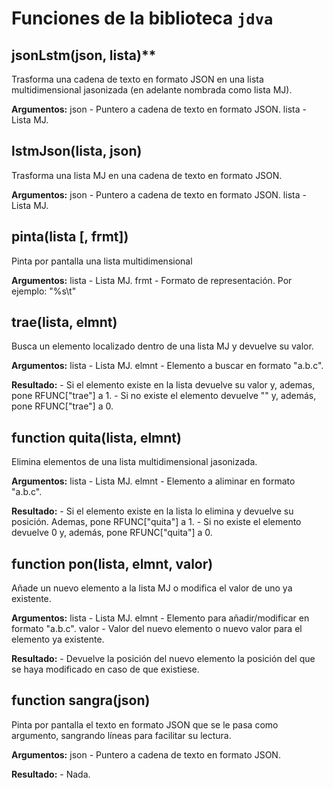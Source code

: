 # Funciones de la biblioteca `jdva`

## jsonLstm(json, lista)**

Trasforma una cadena de texto en formato JSON en una lista multidimensional jasonizada
(en adelante nombrada como lista MJ).

**Argumentos:**
   json  - Puntero a cadena de texto en formato JSON.
   lista - Lista MJ.

## lstmJson(lista, json)

Trasforma una lista MJ en una cadena de texto en formato JSON.

**Argumentos:**
    json  - Puntero a cadena de texto en formato JSON.
    lista - Lista MJ.

## pinta(lista [, frmt])

Pinta por pantalla una lista multidimensional

**Argumentos:**
    lista - Lista MJ.
    frmt  - Formato de representación. Por ejemplo: "%s\t"

## trae(lista, elmnt)

Busca un elemento localizado dentro de una lista MJ y devuelve su valor.

**Argumentos:**
    lista - Lista MJ.
    elmnt - Elemento a buscar en formato "a.b.c".
    
**Resultado:**
    - Si el elemento existe en la lista devuelve su valor y, ademas,
      pone RFUNC["trae"] a 1.
    - Si no existe el elemento devuelve "" y, además, pone RFUNC["trae"] a 0.

## function quita(lista, elmnt)

Elimina elementos de una lista multidimensional jasonizada.

**Argumentos:**
    lista - Lista MJ.
    elmnt - Elemento a aliminar en formato "a.b.c".
    
**Resultado:**
    - Si el elemento existe en la lista lo elimina y devuelve su posición.
      Ademas, pone RFUNC["quita"] a 1.
    - Si no existe el elemento devuelve 0 y, además, pone RFUNC["quita"] a 0.

## function pon(lista, elmnt, valor)

Añade un nuevo elemento a la lista MJ o modifica el valor de uno ya existente.

**Argumentos:**
    lista - Lista MJ.
    elmnt - Elemento para añadir/modificar en formato "a.b.c".
    valor - Valor del nuevo elemento o nuevo valor para el elemento ya existente.

**Resultado:**
    - Devuelve la posición del nuevo elemento la posición del que se haya
      modificado en caso de que existiese.

## function sangra(json)

Pinta por pantalla el texto en formato JSON que se le pasa como argumento, sangrando líneas para facilitar
su lectura.

**Argumentos:**
    json  - Puntero a cadena de texto en formato JSON.

**Resultado:**
    - Nada.